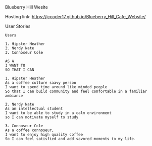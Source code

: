 Blueberry Hill Wesite

Hosting link: https://jccoder17.github.io/Blueberry_Hill_Cafe_Website/


User Stories
```
Users

1. Hipster Heather
2. Nerdy Nate
3. Connoseur Cole

AS A 
I WANT TO
SO THAT I CAN

1. Hipster Heather
As a coffee culture saavy person 
I want to spend time around like minded people
So that I can build community and feel comfortable in a familiar ambiance

2. Nerdy Nate
As an intellectual student
I want to be able to study in a calm environment
so I can motivate myself to study

3. Connoseur Cole
As a coffee connoseur,
I want to enjoy high quality coffee
So I can feel satisfied and add savored moments to my life.




```